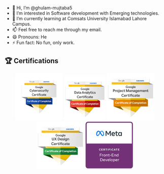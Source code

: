 - 👋 Hi, I’m @ghulam-mujtaba5
- 👀 I’m interested in Software development with Emerging technologies.
- 🌱 I’m currently learning at Comsats University Islamabad Lahore Campus.
- 📫 Feel free to reach me through my email.
- 😄 Pronouns: He
- ⚡ Fun fact: No fun, only work.

<!-- Certifications Section -->
## 🏆 Certifications

<p align="center">
  <img src="https://github.com/ghulam-mujtaba5/ghulam-mujtaba5/blob/ab23c0555a43189e3ef9941da8582e60597cdbd9/google-cybersecurity-certificate.png" alt="Google Cybersecurity" width="150" height="150">
  <img src="https://github.com/ghulam-mujtaba5/ghulam-mujtaba5/blob/ab23c0555a43189e3ef9941da8582e60597cdbd9/google-data-analytics-professional-certificate.2.png" alt="Google Data Analytics Professional" width="130" height="140">
  <img src="https://github.com/ghulam-mujtaba5/ghulam-mujtaba5/blob/ab23c0555a43189e3ef9941da8582e60597cdbd9/google-project-management-professional-certificate.2.png" alt="Google Project Management" width="150" height="150">
  <img src="https://github.com/ghulam-mujtaba5/ghulam-mujtaba5/blob/ab23c0555a43189e3ef9941da8582e60597cdbd9/google-ux-design-professional-certificate.2.png" alt="Google UX Design Professional" width="150" height="150">
  <img src="https://github.com/ghulam-mujtaba5/ghulam-mujtaba5/blob/ab23c0555a43189e3ef9941da8582e60597cdbd9/meta-front-end-developer-certificate.png" alt="Meta Front-End Developer" width="150" height="150">
</p>
